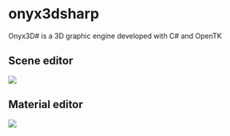 # onyx3dsharp
Onyx3D# is a 3D graphic engine developed with C# and OpenTK

## Scene editor
![](https://raw.githubusercontent.com/joscanper/onyx3dsharp/master/Screens/Editor.png)

## Material editor
![](https://raw.githubusercontent.com/joscanper/onyx3dsharp/master/Screens/MaterialEditor.png)
